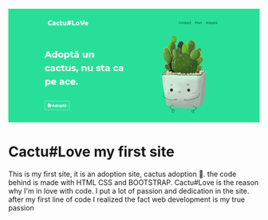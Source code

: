  ![Home page](./images/home-page.png)
 # Cactu#Love my first site

This is my first site, it is an adoption site, cactus adoption 🌵. the code behind is made with HTML CSS and BOOTSTRAP. 
Cactu#Love  is the reason why I'm in love with code. I put a lot of passion and dedication in the site.
after my first line of code I realized the fact web development is my true passion
